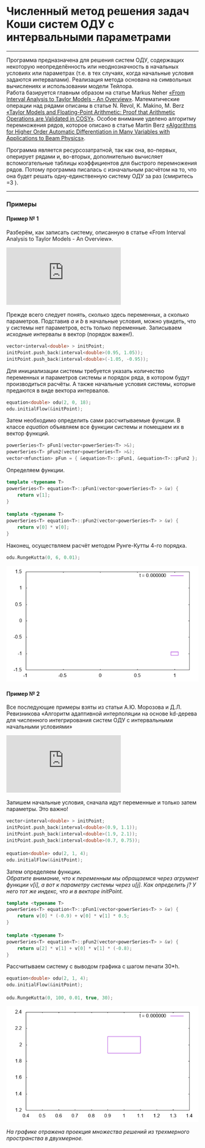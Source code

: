 ﻿# Численный метод решения задач Коши систем ОДУ с интервальными параметрами
---

Программа предназначена для решения систем ОДУ, содержащих некоторую неопределённость или неоднозначность в начальных условиях или параметрах (т.е. в тех случаях, когда начальные условия задаются интервалами). Реализация метода основана на символьных вычислениях и использовании модели Тейлора.<br>
Работа базируется главным образом на статье Markus Neher [«From Interval Analysis to Taylor Models - An Overview»](http://na.math.kit.edu/neher/preprnts/neher_2005_taylor_models_IMACS05.pdf). Математические операции над рядами описаны в статье N. Revol, K. Makino, M. Berz [«Taylor Models and Floating-Point Arithmetic: Proof that Arithmetic Operations are Validated in COSY»](https://bt.pa.msu.edu/cgi-bin/display.pl?name=TMJLAP03). Особое внимание уделено алгоритму перемножения рядов, которое описано в статье Martin Berz [«Algorithms for Higher Order Automatic Differentiation in Many Variables with Applications to Beam Physics»](https://bt.pa.msu.edu/cgi-bin/display.pl?name=adalgo).


Программа является ресурсозатратной, так как она, во-первых, оперирует рядами и, во-вторых, дополнительно вычисляет вспомогательные таблицы коэффициентов для быстрого перемножения рядов. Потому программа писалась с изначальным расчётом на то, что она будет решать одну-единственную систему ОДУ за раз (смиритесь =3 ).


---

### Примеры

#### Пример № 1
Разберём, как записать систему, описанную в статье «From Interval Analysis to Taylor Models - An Overview».

![\begin{array}{l} \\ u' = v \\ v' = u^2 \\ u(0) = 1 + a \\ v(0) = -1 + b \\ a, b \in [-0.05; 0.05] \\ t \in [0; 6] \end{array}](https://latex.codecogs.com/svg.latex?%5Cbegin%7Barray%7D%7Bl%7D%20%5C%5C%20u%27%20%3D%20v%20%5C%5C%20v%27%20%3D%20u%5E2%20%5C%5C%20u%280%29%20%3D%201%20&plus;%20a%20%5C%5C%20v%280%29%20%3D%20-1%20&plus;%20b%20%5C%5C%20a%2C%20b%20%5Cin%20%5B-0.05%3B%200.05%5D%20%5C%5C%20t%20%5Cin%20%5B0%3B%206%5D%20%5Cend%7Barray%7D)

Прежде всего следует понять, сколько здесь переменных, а сколько параметров. Подставив *a* и *b* в начальные условия, можно увидеть, что у системы нет параметров, есть только переменные. Записываем исходные интервалы в вектор (порядок важен!).
```cpp
vector<interval<double> > initPoint;
initPoint.push_back(interval<double>(0.95, 1.05));
initPoint.push_back(interval<double>(-1.05, -0.95));
```

Для инициализации системы требуется указать количество переменных и параметров системы и порядок ряда, в котором будут производиться расчёты. А также начальные условия системы, которые предаются в виде вектора интервалов.
```cpp
equation<double> odu(2, 0, 18);
odu.initialFlow(&initPoint);
```

Затем необходимо определить сами рассчитываемые функции. В классе *equation* объявляем все функции системы и помещаем их в вектор функций.
```cpp
powerSeries<T> pFun1(vector<powerSeries<T> >&);
powerSeries<T> pFun2(vector<powerSeries<T> >&);
vector<mfunction> pFun = { &equation<T>::pFun1, &equation<T>::pFun2 };
```

Определяем функции.
```cpp
template <typename T>
powerSeries<T> equation<T>::pFun1(vector<powerSeries<T> > &v) {
	return v[1];
}

template <typename T>
powerSeries<T> equation<T>::pFun2(vector<powerSeries<T> > &v) {
	return v[0] * v[0];
}
```

Наконец, осуществляем расчёт методом Рунге-Кутты 4-го порядка.
```cpp
odu.RungeKutta(0, 6, 0.01);
```

![function1](https://github.com/MisterioRemo/misterioremo.github.io/blob/master/taylor-model-img/fun1.gif?raw=true)


#### Пример № 2
Все последующие примеры взяты из статьи А.Ю. Морозова и Д.Л. Ревизникова «Алгоритм адаптивной интерполяции на основе kd-дерева для численного интегрирования систем ОДУ с интервальными начальными условиями»

![\begin{array}{l} \\ x' = -0.9x+0.5xy\\ y' = \alpha y - 0.8xy \\ x(0) \in [0.9; 1.1] \\ y(0) \in [1.9; 2.1] \\ \alpha \in [0.7; 0.75] \\ t \in [0; 100] \end{array}](https://latex.codecogs.com/gif.latex?%5Cbegin%7Barray%7D%7Bl%7D%20%5C%5C%20x%27%20%3D%20-0.9x&plus;0.5xy%20%5C%5C%20y%27%20%3D%20%5Calpha%20y%20-%200.8xy%20%5C%5C%20x%280%29%20%5Cin%20%5B0.9%3B%201.1%5D%20%5C%5C%20y%280%29%20%5Cin%20%5B1.9%3B%202.1%5D%20%5C%5C%20%5Calpha%20%5Cin%20%5B0.7%3B%200.75%5D%20%5C%5C%20t%20%5Cin%20%5B0%3B%20100%5D%20%5Cend%7Barray%7D)

Запишем начальные условия, сначала идут переменные и только затем параметры. Это важно!
```cpp
vector<interval<double> > initPoint;
initPoint.push_back(interval<double>(0.9, 1.1));
initPoint.push_back(interval<double>(1.9, 2.1));
initPoint.push_back(interval<double>(0.7, 0.75));

equation<double> odu(2, 1, 4);
odu.initialFlow(&initPoint);
```

Затем определяем функции.<br>
*Обратите внимание, что к переменным мы обращаемся через агрумент функции v[i], а вот к параметру системы через u[j]. Как определить j? У него тот же индекс, что и в векторе initPoint.*
```cpp
template <typename T>
powerSeries<T> equation<T>::pFun1(vector<powerSeries<T> > &v) {
	return v[0] * (-0.9) + v[0] * v[1] * 0.5;
}

template <typename T>
powerSeries<T> equation<T>::pFun2(vector<powerSeries<T> > &v) {
	return u[2] * v[1] + v[0] * v[1] * (-0.8);
}
```

Рассчитываем систему с выводом графика с шагом печати 30*h.
```cpp
equation<double> odu(2, 1, 4);
odu.initialFlow(&initPoint);

odu.RungeKutta(0, 100, 0.01, true, 30);
```

![function2](https://github.com/MisterioRemo/misterioremo.github.io/blob/master/taylor-model-img/fun2.gif?raw=true)

*На графике отражена проекция множества решений из трехмерного пространства в двухмерное.*